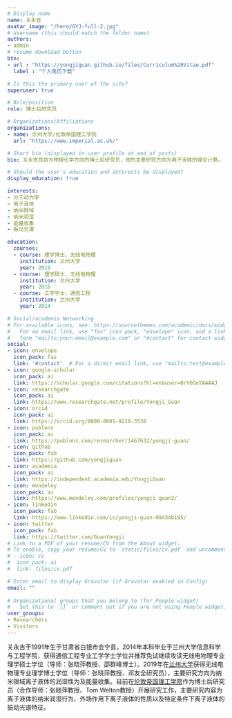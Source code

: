 ```yaml
---
# Display name
name: 关永吉
avatar_image: "/hero/GYJ-full-2.jpg"
# Username (this should match the folder name)
authors:
- admin
# resume download button
btn:
- url : "https://yongjiguan.github.io/files/Curriculum%20Vitae.pdf"
  label : "个人简历下载"

# Is this the primary user of the site?
superuser: true

# Role/position
role: 博士后研究员

# Organizations/Affiliations
organizations:
- name: 兰州大学/伦敦帝国理工学院
  url: "https://www.imperial.ac.uk/"

# Short bio (displayed in user profile at end of posts)
bio: 关永吉目前为物理化学方向的博士后研究员，他的主要研究方向为离子液体的理论计算。

# Should the user's education and interests be displayed?
display_education: true

interests:
- 分子动力学
- 离子液体
- 纳米限域
- 纳米润湿
- 能量收集
- 振动光谱

education:
  courses:
  - course: 理学博士，无线电物理
    institution: 兰州大学
    year: 2019
  - course: 理学硕士，无线电物理
    institution: 兰州大学
    year: 2016
  - course: 工学学士，通信工程
    institution: 兰州大学
    year: 2014

# Social/academia Networking
# For available icons, see: https://sourcethemes.com/academic/docs/widgets/#icons
#   For an email link, use "fas" icon pack, "envelope" icon, and a link in the
#   form "mailto:your-email@example.com" or "#contact" for contact widget.
social:
- icon: envelope
  icon_pack: fas
  link: '#contact'  # For a direct email link, use "mailto:test@example.org".
- icon: google-scholar
  icon_pack: ai
  link: https://scholar.google.com/citations?hl=en&user=0rV6OnYAAAAJ
- icon: researchgate
  icon_pack: ai
  link: https://www.researchgate.net/profile/Yongji_Guan
- icon: orcid
  icon_pack: ai
  link: https://orcid.org/0000-0001-9210-3530
- icon: publons
  icon_pack: ai
  link: https://publons.com/researcher/1467632/yongji-guan/  
- icon: github
  icon_pack: fab
  link: https://github.com/yongjiguan
- icon: academia
  icon_pack: ai
  link: https://independent.academia.edu/YongjiGuan
- icon: mendeley
  icon_pack: ai
  link: https://www.mendeley.com/profiles/yongji-guan2/
- icon: linkedin
  icon_pack: fab
  link: https://www.linkedin.com/in/yongji-guan-09434b195/  
- icon: twitter
  icon_pack: fab
  link: https://twitter.com/GuanYongji
# Link to a PDF of your resume/CV from the About widget.
# To enable, copy your resume/CV to `static/files/cv.pdf` and uncomment the lines below.  
# - icon: cv
#  icon_pack: ai
#  link: files/cv.pdf

# Enter email to display Gravatar (if Gravatar enabled in Config)
email: ""
  
# Organizational groups that you belong to (for People widget)
#   Set this to `[]` or comment out if you are not using People widget.  
user_groups:
- Researchers
- Visitors
---
```


关永吉于1991年生于甘肃省白银市会宁县，2014年本科毕业于兰州大学信息科学与工程学院，获得通信工程专业工学学士学位并推荐免试继续攻读无线电物理专业理学硕士学位（导师：张晓萍教授、邵群峰博士）。2019年在[兰州大学](http://www.lzu.edu.cn)获得无线电物理专业理学博士学位（导师：张晓萍教授、邓友全研究员），主要研究方向为纳米限域离子液体的润湿性为及能量收集。目前在[伦敦帝国理工学院](http://www.imperial.ac.uk)作为博士后研究员（合作导师：张晓萍教授、Tom Welton教授）开展研究工作，主要研究内容为离子液体的纳米润湿行为、外场作用下离子液体的性质以及特定条件下离子液体的振动光谱特征。